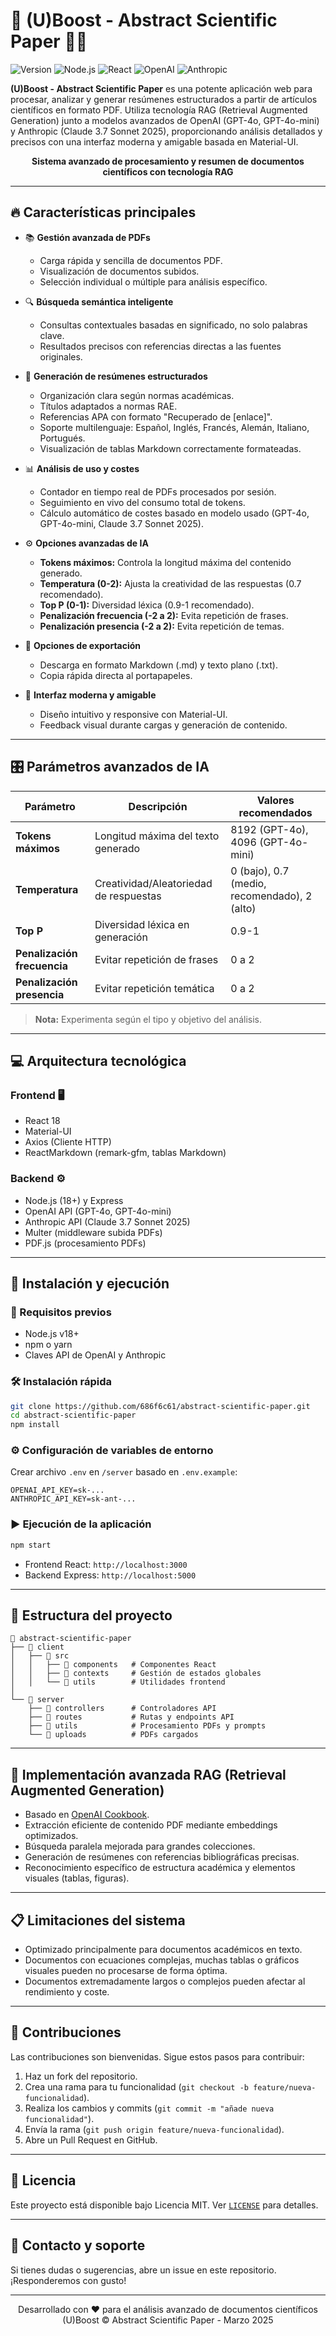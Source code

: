 # 🚀 (U)Boost - Abstract Scientific Paper 📝✨

![Version](https://img.shields.io/badge/version-1.1.0-blue)
![Node.js](https://img.shields.io/badge/Node.js-18%2B-green?logo=node.js)
![React](https://img.shields.io/badge/React-18-blue?logo=react)
![OpenAI](https://img.shields.io/badge/OpenAI-API-7A2723?logo=openai)
![Anthropic](https://img.shields.io/badge/Anthropic-Claude-623CE4?logo=anthropic)

**(U)Boost - Abstract Scientific Paper** es una potente aplicación web para procesar, analizar y generar resúmenes estructurados a partir de artículos científicos en formato PDF. Utiliza tecnología RAG (Retrieval Augmented Generation) junto a modelos avanzados de OpenAI (GPT-4o, GPT-4o-mini) y Anthropic (Claude 3.7 Sonnet 2025), proporcionando análisis detallados y precisos con una interfaz moderna y amigable basada en Material-UI.

<p align="center">
  <b>Sistema avanzado de procesamiento y resumen de documentos científicos con tecnología RAG</b>
</p>

---

## 🔥 Características principales

- 📚 **Gestión avanzada de PDFs**
  - Carga rápida y sencilla de documentos PDF.
  - Visualización de documentos subidos.
  - Selección individual o múltiple para análisis específico.

- 🔍 **Búsqueda semántica inteligente**
  - Consultas contextuales basadas en significado, no solo palabras clave.
  - Resultados precisos con referencias directas a las fuentes originales.

- 📝 **Generación de resúmenes estructurados**
  - Organización clara según normas académicas.
  - Títulos adaptados a normas RAE.
  - Referencias APA con formato "Recuperado de [enlace]".
  - Soporte multilenguaje: Español, Inglés, Francés, Alemán, Italiano, Portugués.
  - Visualización de tablas Markdown correctamente formateadas.

- 📊 **Análisis de uso y costes**
  - Contador en tiempo real de PDFs procesados por sesión.
  - Seguimiento en vivo del consumo total de tokens.
  - Cálculo automático de costes basado en modelo usado (GPT-4o, GPT-4o-mini, Claude 3.7 Sonnet 2025).

- ⚙️ **Opciones avanzadas de IA**
  - **Tokens máximos:** Controla la longitud máxima del contenido generado.
  - **Temperatura (0-2):** Ajusta la creatividad de las respuestas (0.7 recomendado).
  - **Top P (0-1):** Diversidad léxica (0.9-1 recomendado).
  - **Penalización frecuencia (-2 a 2):** Evita repetición de frases.
  - **Penalización presencia (-2 a 2):** Evita repetición de temas.

- 💾 **Opciones de exportación**
  - Descarga en formato Markdown (.md) y texto plano (.txt).
  - Copia rápida directa al portapapeles.

- 🎨 **Interfaz moderna y amigable**
  - Diseño intuitivo y responsive con Material-UI.
  - Feedback visual durante cargas y generación de contenido.

---

## 🎛️ Parámetros avanzados de IA

| Parámetro | Descripción | Valores recomendados |
|-----------|-------------|----------------------|
| **Tokens máximos** | Longitud máxima del texto generado | 8192 (GPT-4o), 4096 (GPT-4o-mini) |
| **Temperatura** | Creatividad/Aleatoriedad de respuestas | 0 (bajo), 0.7 (medio, recomendado), 2 (alto) |
| **Top P** | Diversidad léxica en generación | 0.9-1 |
| **Penalización frecuencia** | Evitar repetición de frases | 0 a 2 |
| **Penalización presencia** | Evitar repetición temática | 0 a 2 |

> **Nota:** Experimenta según el tipo y objetivo del análisis.

---

## 💻 Arquitectura tecnológica

### Frontend 🖥️
- React 18
- Material-UI
- Axios (Cliente HTTP)
- ReactMarkdown (remark-gfm, tablas Markdown)

### Backend ⚙️
- Node.js (18+) y Express
- OpenAI API (GPT-4o, GPT-4o-mini)
- Anthropic API (Claude 3.7 Sonnet 2025)
- Multer (middleware subida PDFs)
- PDF.js (procesamiento PDFs)

---

## 🚀 Instalación y ejecución

### 🔧 Requisitos previos
- Node.js v18+
- npm o yarn
- Claves API de OpenAI y Anthropic

### 🛠️ Instalación rápida
```bash
git clone https://github.com/686f6c61/abstract-scientific-paper.git
cd abstract-scientific-paper
npm install
```

### ⚙️ Configuración de variables de entorno
Crear archivo `.env` en `/server` basado en `.env.example`:
```env
OPENAI_API_KEY=sk-...
ANTHROPIC_API_KEY=sk-ant-...
```

### ▶️ Ejecución de la aplicación
```bash
npm start
```
- Frontend React: `http://localhost:3000`
- Backend Express: `http://localhost:5000`

---

## 📂 Estructura del proyecto

```
📁 abstract-scientific-paper
├── 📁 client
│   ├── 📁 src
│   │   ├── 📁 components   # Componentes React
│   │   ├── 📁 contexts     # Gestión de estados globales
│   │   └── 📁 utils        # Utilidades frontend
│
└── 📁 server
    ├── 📁 controllers      # Controladores API
    ├── 📁 routes           # Rutas y endpoints API
    ├── 📁 utils            # Procesamiento PDFs y prompts
    └── 📁 uploads          # PDFs cargados
```

---

## 🧠 Implementación avanzada RAG (Retrieval Augmented Generation)

- Basado en [OpenAI Cookbook](https://cookbook.openai.com/examples/file_search_responses).
- Extracción eficiente de contenido PDF mediante embeddings optimizados.
- Búsqueda paralela mejorada para grandes colecciones.
- Generación de resúmenes con referencias bibliográficas precisas.
- Reconocimiento específico de estructura académica y elementos visuales (tablas, figuras).

---

## 📋 Limitaciones del sistema

- Optimizado principalmente para documentos académicos en texto.
- Documentos con ecuaciones complejas, muchas tablas o gráficos visuales pueden no procesarse de forma óptima.
- Documentos extremadamente largos o complejos pueden afectar al rendimiento y coste.

---

## 🤝 Contribuciones

Las contribuciones son bienvenidas. Sigue estos pasos para contribuir:

1. Haz un fork del repositorio.
2. Crea una rama para tu funcionalidad (`git checkout -b feature/nueva-funcionalidad`).
3. Realiza los cambios y commits (`git commit -m "añade nueva funcionalidad"`).
4. Envía la rama (`git push origin feature/nueva-funcionalidad`).
5. Abre un Pull Request en GitHub.

---

## 📜 Licencia

Este proyecto está disponible bajo Licencia MIT. Ver [`LICENSE`](LICENSE) para detalles.

---

## 📧 Contacto y soporte

Si tienes dudas o sugerencias, abre un issue en este repositorio. ¡Responderemos con gusto!

---

<p align="center">
Desarrollado con ❤️ para el análisis avanzado de documentos científicos<br>
(U)Boost © Abstract Scientific Paper - Marzo 2025
</p>

